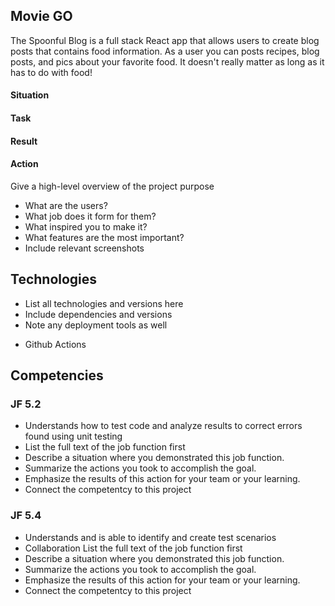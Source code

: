 ## Movie GO
The Spoonful Blog is a full stack React app that allows users to create blog posts that contains food information. As a user you can posts recipes, blog posts, and pics about your favorite food. It doesn't really matter as long as it has to do with food!

#### Situation
#### Task
#### Result
#### Action
Give a high-level overview of the project purpose
- What are the users?
- What job does it form for them?
- What inspired you to make it?
- What features are the most important?
- Include relevant screenshots

## Technologies
- List all technologies and versions here
- Include dependencies and versions
- Note any deployment tools as well
* Github Actions

## Competencies
### JF 5.2
- Understands how to test code and analyze results to correct errors found using unit testing
- List the full text of the job function first
- Describe a situation where you demonstrated  this job function.
- Summarize the actions you took to accomplish the goal. 
- Emphasize the results of this action for your team or your learning. 
- Connect the competentcy to this project

### JF 5.4
- Understands and is able to identify and create test scenarios
- Collaboration List the full text of the job function first
- Describe a situation where you demonstrated  this job function.
- Summarize the actions you took to accomplish the goal. 
- Emphasize the results of this action for your team or your learning. 
- Connect the competentcy to this project
